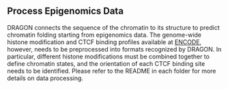 ## Process Epigenomics Data 

DRAGON connects the sequence of the chromatin to its structure to predict chromatin folding starting from epigenomics data. The genome-wide histone modification and CTCF binding profiles available at [ENCODE](https://www.encodeproject.org), however, needs to be preprocessed into formats recognized by DRAGON. In particular, different histone modifications must be combined together to define chromatin states, and the orientation of each CTCF binding site needs to be identified. Please refer to the README in each folder for more details on data processing. 